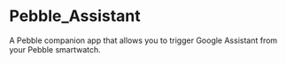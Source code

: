 # Pebble_Assistant
A Pebble companion app that allows you to trigger Google Assistant from your Pebble smartwatch.

